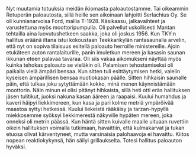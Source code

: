 
Nyt muutamia totuuksia meidän ikiomasta paloautostamme. Tai oikeammin Retuperän paloautosta, sillä heille sen aikoinaan 
lahjoitti Serlachius Oy. Se oli kunnianarvoisa Ford, mallia T-1928. Käsikaasu, jalkavaihteet ja varustettuna myös 
moottoripumpulla. Oli palvellut uskollisesti Mantan tehtailla aina luovutushetkeen saakka, joka oli joskus 1956. Kun TKY:n 
hallitus eräänä iltana istui kokoustaan Teekkarikylän rantasaunalla arvelin, että nyt on sopiva tilaisuus esitellä paloauto 
herroille ministereille. Ajoin etukäteen auton rantalaiturille, panin imuletkun mereen ja kasasin saunan ikkunan eteen 
palavaa tavaraa. Oli siis vakaa aikomukseni näyttää myös kuinka tehokas paloauto se vieläkin oli. Palamisen tehostamiseksi 
oli paikalla vielä ämpäri bensaa. Kun sitten tuli esittäytymisen hetki, valelin kyseisen ämpärillisen bensaa nuotiokasan 
päälle. Sitten hihkaisin saunalle päin, että tulkaa joku sytyttämään kokko, minä menen käynnistämään moottorin. Näin 
minun ei olisi pitänyt hihkaista, sillä heti otti eräs hallituksen jäsen tulitikut, juoksi nakuna kasan ääreen ja raapaisi. Kuului 
humahdus ja kaveri häipyi liekkimereen, kun kasa ja pari kolme metriä ympäröivää maastoa syttyi hetkessä. Kuului liekeistä 
rääkäisy ja tarzan-hypyllä miekkosemme syöksyi liekkimerestä näkyville hypäten mereen, joka onneksi oli metrin päässä. 
Kun häntä sitten kuivalle maalle uituaan ruvettiin oikein hallituksen voimalla tutkimaan, havaittiin, että kulmakarvat ja 
tukan etuosa olivat kärventyneet, mutta varsinaisia palohaavoja ei havaittu. Kiitos nopean reaktiokykynsä, hän säilyi 
grillaukselta. Totesi hallitus paloauton hyväksi.